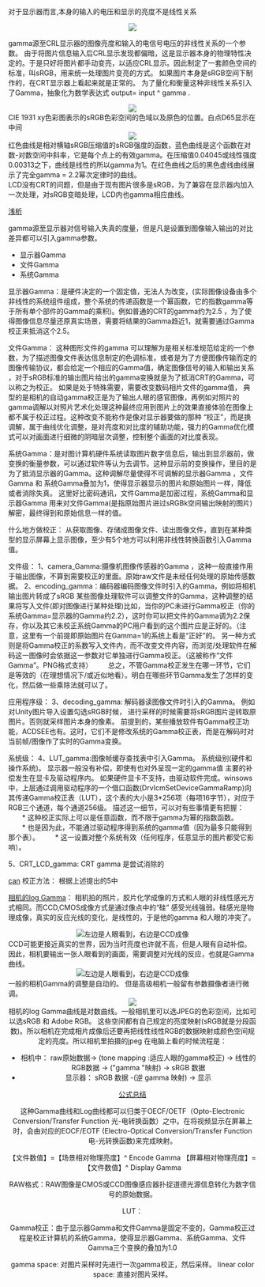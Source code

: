 对于显示器而言,本身的输入的电压和显示的亮度不是线性关系

 <div align=center><img  src="SRPMedia/monitor.jpg"/></div>

gamma源至CRL显示器的图像亮度和输入的电信号电压的非线性关系的一个参数。 由于将图片信息输入后CRL显示发现都偏暗，这是显示器本身的物理特性决定的。于是只好将图片都手动变亮，以适应CRL显示。因此制定了一套颜色空间的标准，叫sRGB，用来统一处理图片变亮的方式。 如果图片本身是sRGB空间下制作的，在CRT显示器上看起来就是正常的。 为了量化和衡量这种非线性关系引入了Gamma，抽象化为数学表达式 output= input ^ gamma .

<div align=center><img  src="SRPMedia/CIExy1931_sRGB.png"/></div>
CIE 1931 xy色彩图表示的sRGB色彩空间的色域以及原色的位置。白点D65显示在中间
<div align=center><img  src="SRPMedia/SRGB_gamma.png"/></div>
红色曲线是相对横轴sRGB压缩值的sRGB强度的函数，蓝色曲线是这个函数在对数-对数空间中斜率，它是每个点上的有效gamma。在压缩值0.04045或线性强度0.00313之下，曲线是线性的所以gamma为1。在红色曲线之后的黑色虚线曲线展示了完全gamma = 2.2幂次定律时的曲线。
<br>
LCD没有CRT的问题，但是由于现有图片很多是sRGB，为了兼容在显示器内加入一次处理，对sRGB变暗处理，LCD内也gamma相应曲线。

[浅析](https://wenku.baidu.com/view/527777583b3567ec102d8a47.html)

gamma源至显示器对信号输入失真的度量，但是凡是设置到图像输入输出的对比差异都可以引入gamma参数。 
  * 显示器Gamma
  * 文件Gamma
  * 系统Gamma

显示器Gamma：是硬件决定的一个固定值，无法人为改变，(实际图像设备由多个非线性的系统组件组成，整个系统的传递函数是一个幂函数，它的指数gamma等于所有单个部件的Gamma的乘积)。例如普通的CRT的gamma约为2.5 ，为了使得图像信息尽量还原真实场景，需要将结果的Gamma趋近1，就需要通过Gamma校正来抵消这个2.5。

文件Gamma：
这种图形文件的gamma 可以理解为是相关标准规范给定的一个参数，为了描述图像文件表达信息制定的色调标准，或者是为了方便图像传输而定的图像传输协议，都会给定一个相应的Gamma值，确定图像信号的输入和输出关系 ，对于sRGB标准的输出图片给出的gamma变换就是为了抵消CRT的Gamma，可以称之为校正。  如果是处于特殊需要，需要改变数码相片文件的gamma值， 典型的是相机的自动gamma校正是为了输出人眼的感官图像，再例如对照片的gamma调解以对照片艺术化处理这种最终应用到图片上的效果直接体验在图像上都不属于校正过程。这种改变不能称作是像对显示器要做的那种 “校正”，而是换调解，属于曲线优化调整，是对亮度和对比度的辅助功能，强力的Gamma优化模式可以对画面进行细微的阴暗层次调整，控制整个画面的对比度表现。


系统Gamma：是对图计算机硬件系统读取图片数字信息后，输出到显示器前，做变换的衡量参数，可以通过软件等认为去调节。这种显示前的变换操作，里目的是为了抵消显示器的Gamma。这种调解尽量使得不可调解的显示器Gamma ，文件Gamma 和 系统Gamma叠加为1，使得显示器显示的图片和原始图片一样，降低或者消除失真。 这里好比密码通讯，文件Gamma是加密过程，系统Gamma和显示器Gamma 用来对文件Gamma(是指原始图片进过sRGBk空间输出映射的图片)解密，最终得到和原始信息一样的值。


什么地方做校正：
从获取图像、存储成图像文件、读出图像文件，直到在某种类型的显示屏幕上显示图像，至少有5个地方可以利用非线性转换函数引入Gamma值。

文件级：
1、camera_Gamma:摄像机图像传感器的Gamma ，这种一般直接作用于输出图像，不算到需要校正的里面。原始raw文件是未经任何处理的原始传感数据。
2、encoding_gamma：编码器编码图像文件时引入的Gamma，例如将相机输出图片转成了sRGB
    某些图像处理软件可以调整文件的Gamma，这种调整的结果将写入文件(即对图像进行某种处理)比如，当你的PC未进行Gamma校正（你的系统Gamma=显示器的Gamma约2.2），这时你可以把文件的Gamma调为2.2保存，你以及其它未校正系统Gamma的PC用户看到的这个图片应是正好的。（注意，这里有一个前提即原始图片在Gamma=1的系统上看是“正好”的。
    另一种方式则是将Gamma校正的系数写入文件内，而不改变文件内容，而浏览/处理软件在解码这一图像时会依据这一参数对它单独进行Gamma校正。（这被称作“文件Gamma”。PNG格式支持）
　　总之，不管Gamma校正发生在哪一环节，它们是等效的（在理想情况下/或近似地看）。明白在哪些环节Gamma发生了怎样的变化，然后做一些乘除法就可以了。

应用程序级：
3、decoding_gamma: 解码器读图像文件时引入的Gamma。 例如对Unity图片导入设置勾选sRGB时候， 进行采样的时候需要将sRGB图片逆转取原图片。否则就采样图片本身的像素。
      前提到的，某些播放软件有Gamma校正功能，ACDSEE也有。这时，它们不是修改系统的Gamma校正表，而是在解码时对当前帧/图像作了实时的Gamma变换。

系统级：
4、LUT_gamma:图像帧缓存查找表中引入Gamma。 
    系统级别(硬件和操作系统)。 显示器一般没有补偿，即使有也对外呈现一定的gamma值
    主要的补偿发生在显卡及驱动程序内。 如果硬件显卡不支持，由驱动软件完成。winsows中，上层通过调用驱动程序的一个借口函数(DrvIcmSetDeviceGammaRamp)向其传递Gamma校正表（LUT），这个表的大小是3*256项（每项16字节），对应于RGB三个通道，每个通道256级。
    描述这一细节，可以对有些事情更有把握：
　　* 这种校正实际上可以是任意函数，而不限于gamma为幂的指数函数。
　　* 也是因为此，不能通过驱动程序得到系统的gamma值（因为最多只能得到那个表）。
　　* 这一设置对整个系统有效（任何程序，任意显示的图片都受它影响）。

5、CRT_LCD_gamma: CRT gamma 是尝试消除的

[can](https://diy.pconline.com.cn/display/study_screen/0703/975894_all.html)
校正方法：
根据上述提出的5中



 [相机的log Gamma](https://blog.csdn.net/ycc541/article/details/42263577)：
  相机拍的照片，胶片化学成像的方式和人眼的非线性感光方式相同。而CCD,CMOS成像方式是通过像点中的“硅” 感受光线强弱。硅感光是物理成像，真实的反应光线的变化，是线性的，于是他的gamma 和人眼的冲突了。
 <div align=center><img  src="SRPMedia/CameraGamma.jpg"/>左边是人眼看到，右边是CCD成像</div>
CCD可能更接近真实的世界，因为当时亮度也许就不高，但是人眼有自动补偿。因此，相机要输出一张人眼看到的画面，需要调整对光线的反应，也就是Gamma曲线。
 <div align=center><img  src="SRPMedia/CameraGamma1.jpg"/>左边是人眼看到，右边是CCD成像</div>
 一般的相机Gamma的调整是自动的。 但是高级相机一般留有参数摄像者进行微调。
 <div align=center><img  src="SRPMedia/CameraGamma2.jpg"/>
<br>
 相机的log Gamma曲线是对数曲线。一般相机里可以选JPEG的色彩空间，比如可以选sRGB 和 Adobe RGB。 这些空间都有自己规定的亮度映射(sRGB就是分段函数)。所以相机在完成相片成像后还要再把线性线性RGB的数据映射成颜色空间规定的亮度。所以相机里拍摄的jpeg 在电脑上看的时候流程是： <br>

 * 相机中：
    raw原始数据-> (tone mapping :适应人眼的gamma校正) -> 线性的RGB数据 -> ("gamma "映射) -> sRGB 数据
 * 显示器：
    sRGB 数据 -(逆 gamma 映射) -> 显示

[公式总结](https://www.zhihu.com/question/55444719/answer/144972733)

这种Gamma曲线和Log曲线都可以归类于OECF/OETF（Opto-Electronic Conversion/Transfer Function 光-电转换函数）之中。在将视频显示在屏幕上时，会由对应的EOCF/EOTF (Electro-Optical Conversion/Transfer Function 电-光转换函数)来完成映射。

【文件数值】=【场景相对物理亮度】^ Encode Gamma
【屏幕相对物理亮度】= 【文件数值】^ Display Gamma


RAW格式：RAW图像是CMOS或CCD图像感应器扑捉道德光源信息转化为数字信号的原始数据。


LUT：

Gamma校正：由于显示器Gamma和文件Gamma是固定不变的，Gamma校正过程是校正计算机的系统Gamma，使得显示器Gamma、系统Gamma、文件Gamma三个变换的叠加为1.0

gamma space: 对图片采样时先进行一次gamma校正，然后采样。
linear color space: 直接对图片采样。